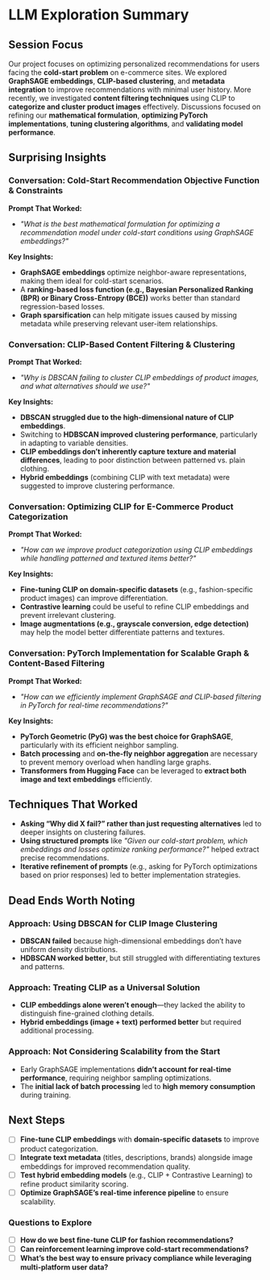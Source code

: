 # LLM Exploration Summary  

## Session Focus  
Our project focuses on optimizing personalized recommendations for users facing the **cold-start problem** on e-commerce sites. We explored **GraphSAGE embeddings**, **CLIP-based clustering**, and **metadata integration** to improve recommendations with minimal user history. More recently, we investigated **content filtering techniques** using CLIP to **categorize and cluster product images** effectively. Discussions focused on refining our **mathematical formulation**, **optimizing PyTorch implementations**, **tuning clustering algorithms**, and **validating model performance**.  

## Surprising Insights  

### Conversation: Cold-Start Recommendation Objective Function & Constraints  
**Prompt That Worked:**  
- *"What is the best mathematical formulation for optimizing a recommendation model under cold-start conditions using GraphSAGE embeddings?"*  

**Key Insights:**  
- **GraphSAGE embeddings** optimize neighbor-aware representations, making them ideal for cold-start scenarios.  
- A **ranking-based loss function (e.g., Bayesian Personalized Ranking (BPR) or Binary Cross-Entropy (BCE))** works better than standard regression-based losses.  
- **Graph sparsification** can help mitigate issues caused by missing metadata while preserving relevant user-item relationships.  

### Conversation: CLIP-Based Content Filtering & Clustering  
**Prompt That Worked:**  
- *"Why is DBSCAN failing to cluster CLIP embeddings of product images, and what alternatives should we use?"*  

**Key Insights:**  
- **DBSCAN struggled due to the high-dimensional nature of CLIP embeddings**.  
- Switching to **HDBSCAN improved clustering performance**, particularly in adapting to variable densities.  
- **CLIP embeddings don’t inherently capture texture and material differences**, leading to poor distinction between patterned vs. plain clothing.  
- **Hybrid embeddings** (combining CLIP with text metadata) were suggested to improve clustering performance.  

### Conversation: Optimizing CLIP for E-Commerce Product Categorization  
**Prompt That Worked:**  
- *"How can we improve product categorization using CLIP embeddings while handling patterned and textured items better?"*  

**Key Insights:**  
- **Fine-tuning CLIP on domain-specific datasets** (e.g., fashion-specific product images) can improve differentiation.  
- **Contrastive learning** could be useful to refine CLIP embeddings and prevent irrelevant clustering.  
- **Image augmentations (e.g., grayscale conversion, edge detection)** may help the model better differentiate patterns and textures.  

### Conversation: PyTorch Implementation for Scalable Graph & Content-Based Filtering  
**Prompt That Worked:**  
- *"How can we efficiently implement GraphSAGE and CLIP-based filtering in PyTorch for real-time recommendations?"*  

**Key Insights:**  
- **PyTorch Geometric (PyG) was the best choice for GraphSAGE**, particularly with its efficient neighbor sampling.  
- **Batch processing** and **on-the-fly neighbor aggregation** are necessary to prevent memory overload when handling large graphs.  
- **Transformers from Hugging Face** can be leveraged to **extract both image and text embeddings** efficiently.  

## Techniques That Worked  
- **Asking “Why did X fail?” rather than just requesting alternatives** led to deeper insights on clustering failures.  
- **Using structured prompts** like *"Given our cold-start problem, which embeddings and losses optimize ranking performance?"* helped extract precise recommendations.  
- **Iterative refinement of prompts** (e.g., asking for PyTorch optimizations based on prior responses) led to better implementation strategies.  

## Dead Ends Worth Noting  

### Approach: Using DBSCAN for CLIP Image Clustering  
- **DBSCAN failed** because high-dimensional embeddings don’t have uniform density distributions.  
- **HDBSCAN worked better**, but still struggled with differentiating textures and patterns.  

### Approach: Treating CLIP as a Universal Solution  
- **CLIP embeddings alone weren’t enough**—they lacked the ability to distinguish fine-grained clothing details.  
- **Hybrid embeddings (image + text) performed better** but required additional processing.  

### Approach: Not Considering Scalability from the Start  
- Early GraphSAGE implementations **didn’t account for real-time performance**, requiring neighbor sampling optimizations.  
- The **initial lack of batch processing** led to **high memory consumption** during training.  

## Next Steps  
- [ ] **Fine-tune CLIP embeddings** with **domain-specific datasets** to improve product categorization.  
- [ ] **Integrate text metadata** (titles, descriptions, brands) alongside image embeddings for improved recommendation quality.  
- [ ] **Test hybrid embedding models** (e.g., CLIP + Contrastive Learning) to refine product similarity scoring.  
- [ ] **Optimize GraphSAGE’s real-time inference pipeline** to ensure scalability.  

### Questions to Explore  
- [ ] **How do we best fine-tune CLIP for fashion recommendations?**  
- [ ] **Can reinforcement learning improve cold-start recommendations?**  
- [ ] **What’s the best way to ensure privacy compliance while leveraging multi-platform user data?**  

